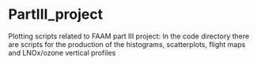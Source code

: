 # PartIII_project
Plotting scripts related to FAAM part III project:
In the code directory there are scripts for the production of the histograms, scatterplots, flight maps and LNOx/ozone vertical profiles
